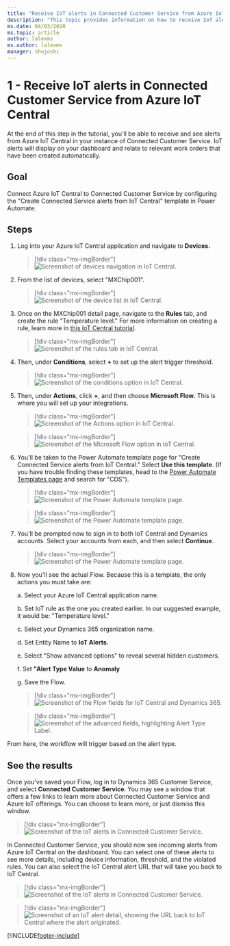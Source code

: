 ```yaml
---
title: "Receive IoT alerts in Connected Customer Service from Azure IoT Central | MicrosoftDocs"
description: "This topic provides information on how to receive IoT alerts in Connected Customer Service from Azure IoT Central."
ms.date: 04/03/2020
ms.topic: article
author: lalexms
ms.author: lalexms
manager: shujoshi
---
```




# 1 - Receive IoT alerts in Connected Customer Service from Azure IoT Central

At the end of this step in the tutorial, you'll be able to receive and see alerts from Azure IoT Central in your instance of Connected Customer Service. IoT alerts will display on your dashboard and relate to relevant work orders that have been created automatically.  

## Goal

Connect Azure IoT Central to Connected Customer Service by configuring the "Create Connected Service alerts from IoT Central" template in Power Automate.

## Steps

1. Log into your Azure IoT Central application and navigate to **Devices.**

    > [!div class="mx-imgBorder"]
    > ![Screenshot of devices navigation in IoT Central.](media/cs-iot-devices.png)

2. From the list of devices, select "MXChip001".

    > [!div class="mx-imgBorder"]
    > ![Screenshot of the device list in IoT Central.](media/cs-iot-device-list.png)

3. Once on the MXChip001 detail page, navigate to the **Rules** tab, and create the rule "Temperature level." For more information on creating a rule, learn more in [this IoT Central tutorial](/azure/iot-central/tutorial-configure-rules).

    > [!div class="mx-imgBorder"]
    > ![Screenshot of the rules tab in IoT Central.](media/cs-iot-rules.png)

4. Then, under **Conditions**, select **+** to set up the alert trigger threshold. 
    
    > [!div class="mx-imgBorder"]
    > ![Screenshot of the conditions option in IoT Central.](media/cs-iot-conditions.png)

5. Then, under **Actions**, click **+**, and then choose **Microsoft Flow**. This is where you will set up your integrations.

    > [!div class="mx-imgBorder"]
    > ![Screenshot of the Actions option in IoT Central.](media/cs-iot-actions.png)

    > [!div class="mx-imgBorder"]
    > ![Screenshot of the Microsoft Flow option in IoT Central.](media/cs-iot-microsoft-flow.png)

6. You'll be taken to the Power Automate template page for "Create Connected Service alerts from IoT Central." Select **Use this template**. (If you have trouble finding these templates, head to the [Power Automate Templates page](https://flow.microsoft.com/templates/) and search for "CDS").

    > [!div class="mx-imgBorder"]
    > ![Screenshot of the Power Automate template page.](media/cs-iot-use-template.png)

    > [!div class="mx-imgBorder"]
    > ![Screenshot of the Power Automate template page.](media/cs-iot-use-template-2.png)

7. You'll be prompted now to sign in to both IoT Central and Dynamics accounts. Select your accounts from each, and then select **Continue**. 

    > [!div class="mx-imgBorder"]
    > ![Screenshot of the Power Automate template page.](media/cs-iot-select-accounts.png)

8. Now you'll see the actual Flow. Because this is a template, the only actions you must take are:

    a. Select your Azure IoT Central application name.

    b. Set IoT rule as the one you created earlier. In our suggested example, it would be: "Temperature level."

    c. Select your Dynamics 365 organization name.

    d. Set Entity Name to **IoT Alerts.**

    e. Select "Show advanced options" to reveal several hidden customers.

    f. Set **"Alert Type Value** to **Anomaly** 

    g. Save the Flow.

    > [!div class="mx-imgBorder"]
    > ![Screenshot of the Flow fields for IoT Central and Dynamics 365.](media/cs-iot-central-alerts-1.png)

    > [!div class="mx-imgBorder"]
    > ![Screenshot of the advanced fields, highlighting Alert Type Label.](media/cs-iot-central-alerts-2.png)

From here, the workflow will trigger based on the alert type.

## See the results

Once you've saved your Flow, log in to Dynamics 365 Customer Service, and select **Connected Customer Service**. You may see a window that offers a few links to learn more about Connected Customer Service and Azure IoT offerings. You can choose to learn more, or just dismiss this window. 

> [!div class="mx-imgBorder"]
> ![Screenshot of the IoT alerts in Connected Customer Service.](media/cs-iot-central-alerts-3.png)

In Connected Customer Service, you should now see incoming alerts from Azure IoT Central on the dashboard. You can select one of these alerts to see more details, including device information, threshold, and the violated rules. You can also select the IoT Central alert URL that will take you back to IoT Central.

> [!div class="mx-imgBorder"]
> ![Screenshot of the IoT alerts in Connected Customer Service.](media/cs-iot-central-alerts-4.png)

> [!div class="mx-imgBorder"]
> ![Screenshot of an IoT alert detail, showing the URL back to IoT Central where the alert originated.](media/cs-iot-central-alerts-5.png)


[!INCLUDE[footer-include](../includes/footer-banner.md)]
